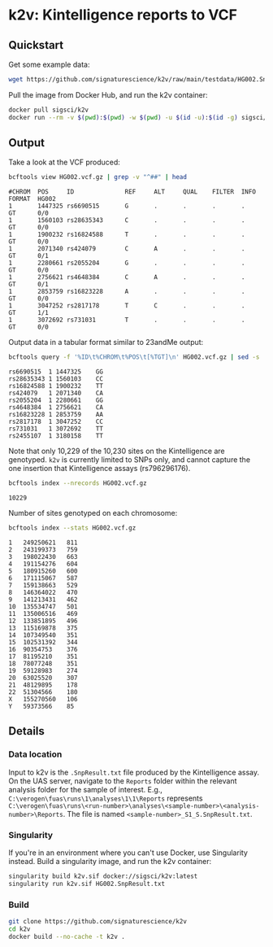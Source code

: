 # k2v: Kintelligence reports to VCF

## Quickstart

Get some example data:

```sh
wget https://github.com/signaturescience/k2v/raw/main/testdata/HG002.SnpResult.txt
```

Pull the image from Docker Hub, and run the k2v container:

```sh
docker pull sigsci/k2v
docker run --rm -v $(pwd):$(pwd) -w $(pwd) -u $(id -u):$(id -g) sigsci/k2v HG002.SnpResult.txt
```

## Output

Take a look at the VCF produced:

```sh
bcftools view HG002.vcf.gz | grep -v "^##" | head
```

```
#CHROM  POS     ID              REF     ALT     QUAL    FILTER  INFO    FORMAT  HG002
1       1447325 rs6690515       G       .       .       .       .       GT      0/0
1       1560103 rs28635343      C       .       .       .       .       GT      0/0
1       1900232 rs16824588      T       .       .       .       .       GT      0/0
1       2071340 rs424079        C       A       .       .       .       GT      0/1
1       2280661 rs2055204       G       .       .       .       .       GT      0/0
1       2756621 rs4648384       C       A       .       .       .       GT      0/1
1       2853759 rs16823228      A       .       .       .       .       GT      0/0
1       3047252 rs2817178       T       C       .       .       .       GT      1/1
1       3072692 rs731031        T       .       .       .       .       GT      0/0
```

Output data in a tabular format similar to 23andMe output:

```sh
bcftools query -f '%ID\t%CHROM\t%POS\t[%TGT]\n' HG002.vcf.gz | sed -s 's/[\/\|]//g' | head
```

```
rs6690515  1 1447325	GG
rs28635343 1 1560103	CC
rs16824588 1 1900232	TT
rs424079   1 2071340	CA
rs2055204  1 2280661	GG
rs4648384  1 2756621	CA
rs16823228 1 2853759	AA
rs2817178  1 3047252	CC
rs731031   1 3072692	TT
rs2455107  1 3180158	TT

```

Note that only 10,229 of the 10,230 sites on the Kintelligence are genotyped. `k2v` is currently limited to SNPs only, and cannot capture the one insertion that Kintelligence assays (rs796296176).

```sh
bcftools index --nrecords HG002.vcf.gz
```

```
10229
```

Number of sites genotyped on each chromosome:

```sh
bcftools index --stats HG002.vcf.gz
```


```
1	249250621	811
2	243199373	759
3	198022430	663
4	191154276	604
5	180915260	600
6	171115067	587
7	159138663	529
8	146364022	470
9	141213431	462
10	135534747	501
11	135006516	469
12	133851895	496
13	115169878	375
14	107349540	351
15	102531392	344
16	90354753	376
17	81195210	351
18	78077248	351
19	59128983	274
20	63025520	307
21	48129895	178
22	51304566	180
X	155270560	106
Y	59373566	85

```

## Details

### Data location

Input to k2v is the `.SnpResult.txt` file produced by the Kintelligence assay. On the UAS server, navigate to the `Reports` folder within the relevant analysis folder for the sample of interest. E.g., `C:\verogen\fuas\runs\1\analyses\1\1\Reports` represents `C:\verogen\fuas\runs\<run-number>\analyses\<sample-number>\<analysis-number>\Reports`. The file is named `<sample-number>_S1_S.SnpResult.txt`.

### Singularity

If you're in an environment where you can't use Docker, use Singularity instead. Build a singularity image, and run the k2v container:

```sh
singularity build k2v.sif docker://sigsci/k2v:latest
singularity run k2v.sif HG002.SnpResult.txt
```

### Build

```sh
git clone https://github.com/signaturescience/k2v
cd k2v
docker build --no-cache -t k2v .
```
